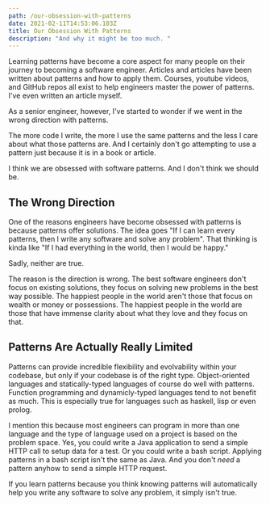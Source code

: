```yaml
---
path: /our-obsession-with-patterns
date: 2021-02-11T14:53:06.103Z
title: Our Obsession With Patterns
description: "And why it might be too much. "
---
```

Learning patterns have become a core aspect for many people on their journey to becoming a software engineer. Articles and articles have been written about patterns and how to apply them. Courses, youtube videos, and GitHub repos all exist to help engineers master the power of patterns. I've even written an article myself.

As a senior engineer, however, I've started to wonder if we went in the wrong direction with patterns. 

The more code I write, the more I use the same patterns and the less I care about what those patterns are. And I certainly don't go attempting to use a pattern just because it is in a book or article. 

I think we are obsessed with software patterns. And I don't think we should be.

## The Wrong Direction
One of the reasons engineers have become obsessed with patterns is because patterns offer solutions. The idea goes "If I can learn every patterns, then I write any software and solve any problem". That thinking is kinda like "If I had everything in the world, then I would be happy."

Sadly, neither are true.

The reason is the direction is wrong. The best software engineers don't focus on existing solutions, they focus on solving new problems in the best way possible. The happiest people in the world aren't those that focus on wealth or money or possessions. The happiest people in the world are those that have immense clarity about what they love and they focus on that.

## Patterns Are Actually Really Limited
Patterns can provide incredible flexibility and evolvability within your codebase, but only if your codebase is of the right type. Object-oriented languages and statically-typed languages of course do well with patterns. Function programming and dynamicly-typed languages tend to not benefit as much. This is especially true for languages such as haskell, lisp or even prolog. 

I mention this because most engineers can program in more than one language and the type of language used on a project is based on the problem space. Yes, you could write a Java application to send a simple HTTP call to setup data for a test. Or you could write a bash script. Applying patterns in a bash script isn't the same as Java. And you don't _need_ a pattern anyhow to send a simple HTTP request.

If you learn patterns because you think knowing patterns will automatically help you write any software to solve any problem, it simply isn't true.

## 
